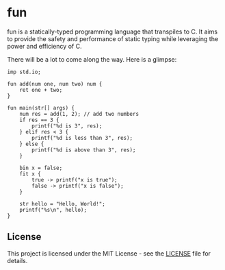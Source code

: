 # fun

fun is a statically-typed programming language that transpiles to C. It aims to provide the safety and performance of static typing while leveraging the power and efficiency of C.

There will be a lot to come along the way. Here is a glimpse:

```fun
imp std.io;

fun add(num one, num two) num {
    ret one + two;
}

fun main(str[] args) {
    num res = add(1, 2); // add two numbers
    if res == 3 {
        printf("%d is 3", res);
    } elif res < 3 {
        printf("%d is less than 3", res);
    } else {
        printf("%d is above than 3", res);
    }

    bin x = false;
    fit x {
        true -> printf("x is true");
        false -> printf("x is false");
    }

    str hello = "Hello, World!";
    printf("%s\n", hello);
}
```

## License

This project is licensed under the MIT License - see the [LICENSE](LICENSE) file for details.
